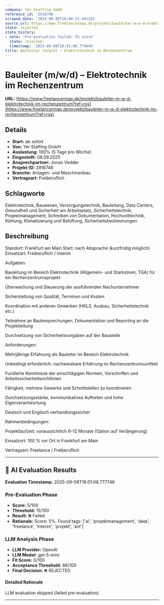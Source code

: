 ```yaml
---
company: Yer Staffing GmbH
reference_id: '2916746'
scraped_date: '2025-09-08T16:00:13.491281'
source_url: https://www.freelancermap.de/projekt/bauleiter-m-w-d-elektrotechnik-im-rechenzentrum?ref=rss
state: rejected
state_history:
- note: 'Pre-evaluation failed: 5% score'
  state: rejected
  timestamp: '2025-09-08T16:01:06.779649'
title: Bauleiter (m/w/d) – Elektrotechnik im Rechenzentrum
---
```



# Bauleiter (m/w/d) – Elektrotechnik im Rechenzentrum
**URL:** [https://www.freelancermap.de/projekt/bauleiter-m-w-d-elektrotechnik-im-rechenzentrum?ref=rss](https://www.freelancermap.de/projekt/bauleiter-m-w-d-elektrotechnik-im-rechenzentrum?ref=rss)
## Details
- **Start:** ab sofort
- **Von:** Yer Staffing GmbH
- **Auslastung:** 100% (5 Tage pro Woche)
- **Eingestellt:** 08.09.2025
- **Ansprechpartner:** Jonas Vedder
- **Projekt-ID:** 2916746
- **Branche:** Anlagen- und Maschinenbau
- **Vertragsart:** Freiberuflich

## Schlagworte
Elektrotechnik, Bauwesen, Versorgungstechnik, Bauleitung, Data Centers, Gesundheit und Sicherheit am Arbeitsplatz, Sicherheitstechnik, Projektmanagement, Schreiben von Dokumentation, Hochvolttechnik, Kühlung, Klimatisierung und Belüftung, Sicherheitsbestimmungen

## Beschreibung
Standort: Frankfurt am Main
Start: nach Absprache (kurzfristig möglich)
Einsatzart: Freiberuflich / Interim

Aufgaben:

Bauleitung im Bereich Elektrotechnik (Allgemein- und Starkstrom, TGA) für ein Rechenzentrumsprojekt

Überwachung und Steuerung der ausführenden Nachunternehmer

Sicherstellung von Qualität, Terminen und Kosten

Koordination mit anderen Gewerken (HKLS, Ausbau, Sicherheitstechnik etc.)

Teilnahme an Baubesprechungen, Dokumentation und Reporting an die Projektleitung

Durchsetzung von Sicherheitsvorgaben auf der Baustelle

Anforderungen:

Mehrjährige Erfahrung als Bauleiter im Bereich Elektrotechnik

Unbedingt erforderlich: nachweisbare Erfahrung im Rechenzentrumsumfeld

Fundierte Kenntnisse der einschlägigen Normen, Vorschriften und Arbeitssicherheitsrichtlinien

Fähigkeit, mehrere Gewerke und Schnittstellen zu koordinieren

Durchsetzungsstärke, kommunikatives Auftreten und hohe Eigenverantwortung

Deutsch und Englisch verhandlungssicher

Rahmenbedingungen:

Projektlaufzeit: voraussichtlich 6–12 Monate (Option auf Verlängerung)

Einsatzort: 100 % vor Ort in Frankfurt am Main

Vertragsart: Freelance / Freiberuflich

---

## 🤖 AI Evaluation Results

**Evaluation Timestamp:** 2025-09-08T16:01:06.777746

### Pre-Evaluation Phase
- **Score:** 5/100
- **Threshold:** 15/100
- **Result:** ❌ Failed
- **Rationale:** Score: 5%. Found tags: ['ai', 'projektmanagement', 'data', 'freelance', 'interim', 'projekt', 'ant']

### LLM Analysis Phase
- **LLM Provider:** OpenAI
- **LLM Model:** gpt-5-mini
- **Fit Score:** 0/100
- **Acceptance Threshold:** 89/100
- **Final Decision:** ❌ REJECTED

#### Detailed Rationale
LLM evaluation skipped (failed pre-evaluation)

---
